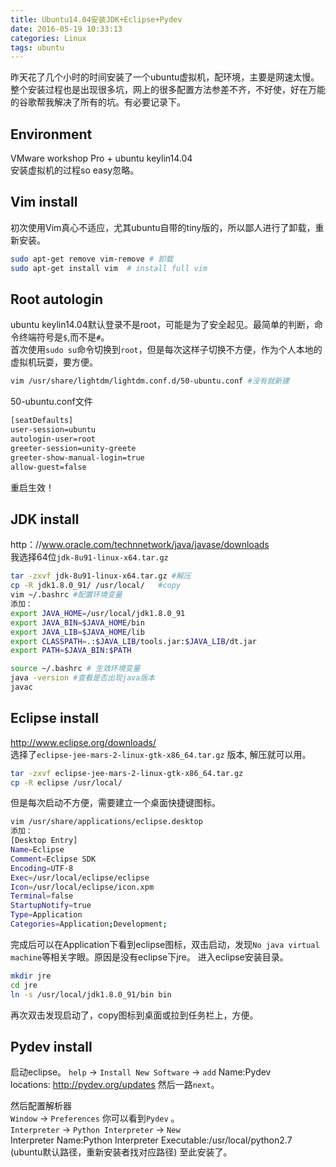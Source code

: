 ```yaml
---
title: Ubuntu14.04安装JDK+Eclipse+Pydev
date: 2016-05-19 10:33:13
categories: Linux
tags: ubuntu
---
```

昨天花了几个小时的时间安装了一个ubuntu虚拟机，配环境，主要是网速太慢。整个安装过程也是出现很多坑，网上的很多配置方法参差不齐，不好使，好在万能的谷歌帮我解决了所有的坑。有必要记录下。
## Environment
VMware workshop Pro + ubuntu keylin14.04  
安装虚拟机的过程so easy忽略。
## Vim install
初次使用Vim真心不适应，尤其ubuntu自带的tiny版的，所以鄙人进行了卸载，重新安装。   
```bash  
sudo apt-get remove vim-remove # 卸载
sudo apt-get install vim  # install full vim
```
## Root autologin
ubuntu keylin14.04默认登录不是root，可能是为了安全起见。最简单的判断，命令终端符号是`$`,而不是`#`。  
首次使用`sudo su`命令切换到`root`，但是每次这样子切换不方便，作为个人本地的虚拟机玩耍，要方便。
   
```bash
vim /usr/share/lightdm/lightdm.conf.d/50-ubuntu.conf #没有就新建 
```

50-ubuntu.conf文件
```bash
[seatDefaults]
user-session=ubuntu
autologin-user=root
greeter-session=unity-greete
greeter-show-manual-login=true
allow-guest=false
```
重启生效！
## JDK install
http：//www.oracle.com/technnetwork/java/javase/downloads  
我选择64位`jdk-8u91-linux-x64.tar.gz`
```bash
tar -zxvf jdk-8u91-linux-x64.tar.gz #解压
cp -R jdk1.8.0_91/ /usr/local/   #copy
vim ~/.bashrc #配置环境变量
添加：
export JAVA_HOME=/usr/local/jdk1.8.0_91
export JAVA_BIN=$JAVA_HOME/bin
export JAVA_LIB=$JAVA_HOME/lib 
export CLASSPATH=.:$JAVA_LIB/tools.jar:$JAVA_LIB/dt.jar
export PATH=$JAVA_BIN:$PATH

source ~/.bashrc # 生效环境变量
java -version #查看是否出现java版本
javac 
```

## Eclipse install
http://www.eclipse.org/downloads/   
选择了`eclipse-jee-mars-2-linux-gtk-x86_64.tar.gz` 版本, 解压就可以用。
```bash
tar -zxvf eclipse-jee-mars-2-linux-gtk-x86_64.tar.gz
cp -R eclipse /usr/local/

```
 但是每次启动不方便，需要建立一个桌面快捷键图标。
```bash
vim /usr/share/applications/eclipse.desktop
添加：
[Desktop Entry]
Name=Eclipse
Comment=Eclipse SDK
Encoding=UTF-8
Exec=/usr/local/eclipse/eclipse
Icon=/usr/local/eclipse/icon.xpm
Terminal=false
StartupNotify=true
Type=Application
Categories=Application;Development;
```
完成后可以在Application下看到eclipse图标，双击启动，发现`No java virtual machine`等相关字眼。原因是没有eclipse下jre。 进入eclipse安装目录。
```bash
mkdir jre
cd jre
ln -s /usr/local/jdk1.8.0_91/bin bin
```
再次双击发现启动了，copy图标到桌面或拉到任务栏上，方便。
## Pydev install
启动eclipse。
`help` -> `Install New Software` -> `add`
Name:Pydev    
locations: http://pydev.org/updates
然后一路`next`。  

然后配置解析器  
`Window` -> `Preferences` 你可以看到`Pydev` 。  
`Interpreter` -> `Python Interpreter` -> `New`  
Interpreter Name:Python 
Interpreter Executable:/usr/local/python2.7 (ubuntu默认路径，重新安装者找对应路径)
至此安装了。


  